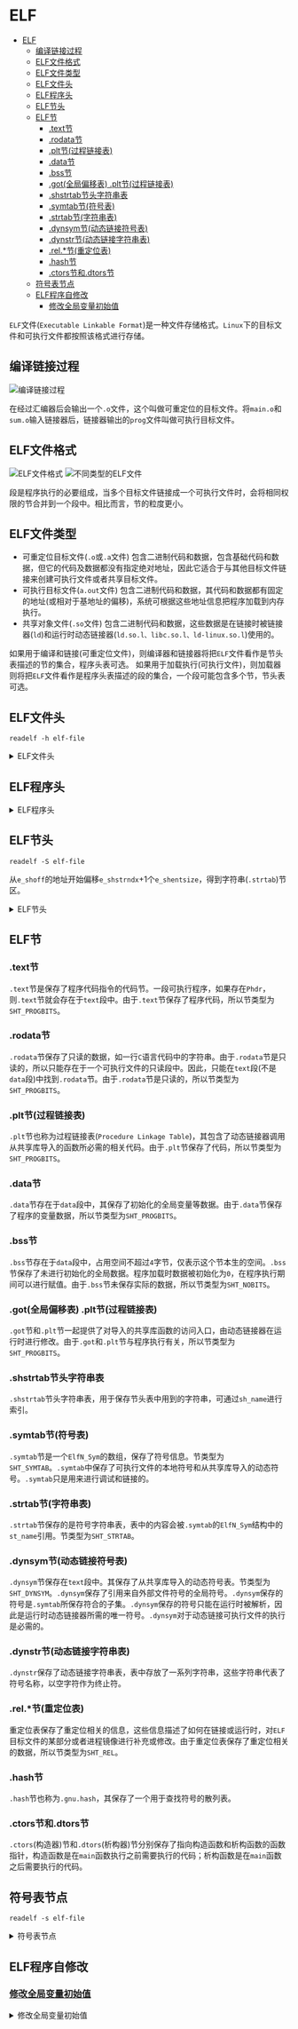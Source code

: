 # ELF

- [ELF](#elf)
  - [编译链接过程](#编译链接过程)
  - [ELF文件格式](#elf文件格式)
  - [ELF文件类型](#elf文件类型)
  - [ELF文件头](#elf文件头)
  - [ELF程序头](#elf程序头)
  - [ELF节头](#elf节头)
  - [ELF节](#elf节)
    - [.text节](#text节)
    - [.rodata节](#rodata节)
    - [.plt节(过程链接表)](#plt节过程链接表)
    - [.data节](#data节)
    - [.bss节](#bss节)
    - [.got(全局偏移表) .plt节(过程链接表)](#got全局偏移表-plt节过程链接表)
    - [.shstrtab节头字符串表](#shstrtab节头字符串表)
    - [.symtab节(符号表)](#symtab节符号表)
    - [.strtab节(字符串表)](#strtab节字符串表)
    - [.dynsym节(动态链接符号表)](#dynsym节动态链接符号表)
    - [.dynstr节(动态链接字符串表)](#dynstr节动态链接字符串表)
    - [.rel.*节(重定位表)](#rel节重定位表)
    - [.hash节](#hash节)
    - [.ctors节和.dtors节](#ctors节和dtors节)
  - [符号表节点](#符号表节点)
  - [ELF程序自修改](#elf程序自修改)
    - [修改全局变量初始值](#修改全局变量初始值)

```ELF```文件(```Executable Linkable Format```)是一种文件存储格式。```Linux```下的目标文件和可执行文件都按照该格式进行存储。

## 编译链接过程

![编译链接过程](https://github.com/gongluck/images/blob/main/cpp/编译链接过程.png)

在经过汇编器后会输出一个```.o```文件，这个叫做可重定位的目标文件。将```main.o```和```sum.o```输入链接器后，链接器输出的```prog```文件叫做可执行目标文件。

## ELF文件格式

![ELF文件格式](https://github.com/gongluck/images/blob/main/cpp/ELF文件格式.png)
![不同类型的ELF文件](https://github.com/gongluck/images/blob/main/cpp/不同类型的ELF文件.png)

段是程序执行的必要组成，当多个目标文件链接成一个可执行文件时，会将相同权限的节合并到一个段中。相比而言，节的粒度更小。

## ELF文件类型

- 可重定位目标文件(```.o```或```.a```文件)
  包含二进制代码和数据，包含基础代码和数据，但它的代码及数据都没有指定绝对地址，因此它适合于与其他目标文件链接来创建可执行文件或者共享目标文件。
- 可执行目标文件(```a.out```文件)
  包含二进制代码和数据，其代码和数据都有固定的地址(或相对于基地址的偏移)，系统可根据这些地址信息把程序加载到内存执行。
- 共享对象文件(```.so```文件)
  包含二进制代码和数据，这些数据是在链接时被链接器(```ld```)和运行时动态链接器(```ld.so.l、libc.so.l、ld-linux.so.l```)使用的。

如果用于编译和链接(可重定位文件)，则编译器和链接器将把```ELF```文件看作是节头表描述的节的集合，程序头表可选。
如果用于加载执行(可执行文件)，则加载器则将把```ELF```文件看作是程序头表描述的段的集合，一个段可能包含多个节，节头表可选。

## ELF文件头

```Shell
readelf -h elf-file
```

<details>
<summary>ELF文件头</summary>

```C++
/* The ELF file header.  This appears at the start of every ELF file.  */

#define EI_NIDENT (16)

typedef struct
{
  unsigned char e_ident[EI_NIDENT]; /* Magic number and other info */ //文件的标识以及标识描述了elf如何编码等信息
  Elf32_Half e_type; /* Object file type */                           //文件类型
  Elf32_Half e_machine; /* Architecture */                            //处理器架构
  Elf32_Word e_version; /* Object file version */                     //当前文件版本信息
  Elf32_Addr e_entry; /* Entry point virtual address */               //可执行程序的入口地址
  Elf32_Off e_phoff; /* Program header table file offset */           //程序表头偏移
  Elf32_Off e_shoff; /* Section header table file offset */           //节头表偏移
  Elf32_Word e_flags; /* Processor-specific flags */                  //特定处理器标识
  Elf32_Half e_ehsize; /* ELF header size in bytes */                 // elf文件头部大小
  Elf32_Half e_phentsize; /* Program header table entry size */       //程序头部表项大小
  Elf32_Half e_phnum; /* Program header table entry count */          //程序头表项个数
  Elf32_Half e_shentsize; /* Section header table entry size */       //节头表项大小
  Elf32_Half e_shnum; /* Section header table entry count */          //节头表项个数
  Elf32_Half e_shstrndx; /* Section header string table index */      //字符串节区的索引
} Elf32_Ehdr;
```
</details>

## ELF程序头

<details>
<summary>ELF程序头</summary>

```C++
/* Program segment header.  */

typedef struct
{
  Elf32_Word p_type; /* Segment type */              //段类型
  Elf32_Off p_offset; /* Segment file offset */      //本段的第一个字节从文件开始位置处的偏移量
  Elf32_Addr p_vaddr; /* Segment virtual address */  //本段的第一个字节在内存中的虚拟地址
  Elf32_Addr p_paddr; /* Segment physical address */ //在物理地址是相对寻址的系统上，这个成员保留用作段的物理地址
  Elf32_Word p_filesz; /* Segment size in file */    //本段在文件镜像中的字节大小
  Elf32_Word p_memsz; /* Segment size in memory */   //本段在内存镜像中的字节大小
  Elf32_Word p_flags; /* Segment flags */            //段相关的标记
  Elf32_Word p_align; /* Segment alignment */        //对齐方式
} Elf32_Phdr;
```
</details>

## ELF节头

```Shell
readelf -S elf-file
```

从```e_shoff```的地址开始偏移```e_shstrndx```+1个```e_shentsize```，得到字符串(```.strtab```)节区。

<details>
<summary>ELF节头</summary>

```C++
/* Section header.  */

typedef struct
{
  Elf32_Word sh_name; /* Section name (string tbl index) */      //节名字符串在.strtab节(字符串表)中的偏移
  Elf32_Word sh_type; /* Section type */                         //节类型
  Elf32_Word sh_flags; /* Section flags */                       //节标记
  Elf32_Addr sh_addr; /* Section virtual addr at execution */    //加载后程序段的虚拟地址
  Elf32_Off sh_offset; /* Section file offset */                 //节在文件中的偏移
  Elf32_Word sh_size; /* Section size in bytes */                //节长度
  Elf32_Word sh_link; /* Link to another section */              //链接相关标记
  Elf32_Word sh_info; /* Additional section information */       //其它标记
  Elf32_Word sh_addralign; /* Section alignment */               //节对齐
  Elf32_Word sh_entsize; /* Entry size if section holds table */ //每项固定的大小
} Elf32_Shdr;
```
</details>

## ELF节

### .text节

```.text```节是保存了程序代码指令的代码节。一段可执行程序，如果存在```Phdr```，则```.text```节就会存在于```text```段中。由于```.text```节保存了程序代码，所以节类型为```SHT_PROGBITS```。

### .rodata节

```.rodata```节保存了只读的数据，如一行```C```语言代码中的字符串。由于```.rodata```节是只读的，所以只能存在于一个可执行文件的只读段中。因此，只能在```text```段(不是```data```段)中找到```.rodata```节。由于```.rodata```节是只读的，所以节类型为```SHT_PROGBITS```。

### .plt节(过程链接表)

```.plt```节也称为过程链接表(```Procedure Linkage Table```)，其包含了动态链接器调用从共享库导入的函数所必需的相关代码。由于```.plt```节保存了代码，所以节类型为```SHT_PROGBITS```。

### .data节

```.data```节存在于```data```段中，其保存了初始化的全局变量等数据。由于```.data```节保存了程序的变量数据，所以节类型为```SHT_PROGBITS```。

### .bss节

```.bss```节存在于```data```段中，占用空间不超过```4```字节，仅表示这个节本生的空间。```.bss```节保存了未进行初始化的全局数据。程序加载时数据被初始化为```0```，在程序执行期间可以进行赋值。由于```.bss```节未保存实际的数据，所以节类型为```SHT_NOBITS```。

### .got(全局偏移表) .plt节(过程链接表)

```.got```节和```.plt```节一起提供了对导入的共享库函数的访问入口，由动态链接器在运行时进行修改。由于```.got```和```.plt```节与程序执行有关，所以节类型为```SHT_PROGBITS```。

### .shstrtab节头字符串表

```.shstrtab```节头字符串表，用于保存节头表中用到的字符串，可通过```sh_name```进行索引。

### .symtab节(符号表)

```.symtab```节是一个```ElfN_Sym```的数组，保存了符号信息。节类型为```SHT_SYMTAB```。```.symtab```中保存了可执行文件的本地符号和从共享库导入的动态符号。```.symtab```只是用来进行调试和链接的。

### .strtab节(字符串表)

```.strtab```节保存的是符号字符串表，表中的内容会被```.symtab```的```ElfN_Sym```结构中的```st_name```引用。节类型为```SHT_STRTAB```。

### .dynsym节(动态链接符号表)

```.dynsym```节保存在```text```段中。其保存了从共享库导入的动态符号表。节类型为```SHT_DYNSYM```。```.dynsym```保存了引用来自外部文件符号的全局符号。```.dynsym```保存的符号是```.symtab```所保存符合的子集。```.dynsym```保存的符号只能在运行时被解析，因此是运行时动态链接器所需的唯一符号。```.dynsym```对于动态链接可执行文件的执行是必需的。

### .dynstr节(动态链接字符串表)

```.dynstr```保存了动态链接字符串表，表中存放了一系列字符串，这些字符串代表了符号名称，以空字符作为终止符。

### .rel.*节(重定位表)

重定位表保存了重定位相关的信息，这些信息描述了如何在链接或运行时，对```ELF```目标文件的某部分或者进程镜像进行补充或修改。由于重定位表保存了重定位相关的数据，所以节类型为```SHT_REL```。

### .hash节

```.hash```节也称为```.gnu.hash```，其保存了一个用于查找符号的散列表。

### .ctors节和.dtors节

```.ctors```(构造器)节和```.dtors```(析构器)节分别保存了指向构造函数和析构函数的函数指针，构造函数是在```main```函数执行之前需要执行的代码；析构函数是在```main```函数之后需要执行的代码。

## 符号表节点

```Shell
readelf -s elf-file
```

<details>
<summary>符号表节点</summary>

```C++
/* Symbol table entry.  */

typedef struct
{
  Elf32_Word st_name; /* Symbol name (string tbl index) */ //符号名 该值为该符号名在字符串表中的偏移地址
  Elf32_Addr st_value; /* Symbol value */                  //符号对应的值 存放符号的值(可能是地址或位置偏移量)
  Elf32_Word st_size; /* Symbol size */                    //符号的大小
  unsigned char st_info; /* Symbol type and binding */     //符号类型及绑定属性
  unsigned char st_other; /* Symbol visibility */          //符号可见性
  Elf32_Section st_shndx; /* Section index */              //符号所在的节
} Elf32_Sym;
```
</details>

## ELF程序自修改

### [修改全局变量初始值](./code/elf/global.cpp)

<details>
<summary>修改全局变量初始值</summary>

```C++
/*
 * @Author: gongluck
 * @Date: 2022-04-14 10:49:56
 * @Last Modified by: gongluck
 * @Last Modified time: 2022-04-14 11:30:47
 */

// application rewrite it`s global variable via shell tools
#include <stdio.h>
#include <stdlib.h>
#define NAME2STR(name) (#name)
int GGG = 1;
int test()
{
  static int SSS = 100;
  printf("%d\n", SSS);
  return SSS;
}
int main(int argc, char *argv[])
{
  if (argc == 3)
  {
    int n = atoi(argv[2]);
    FILE *fp = fopen(argv[0], "r+b");
    fseek(fp, atoi(argv[1]), SEEK_SET);
    fwrite(&n, 4, 1, fp);
    fclose(fp);
  }
  else
  {
    printf("%s\n", argv[0]);
    printf("%d\n", GGG);
    test();
    srand(GGG);
    GGG = rand();
    char buf[1024] = {0};
    // readelf -s a.out | grep GGG
    // readelf -S a.out
    // hexdump a.out -C -s 0x3014 -n 4
    sprintf(buf, "%s $(expr `printf %%d 0x$(readelf -s %s | grep %s | awk '{print $2}')` - `printf %%d 0x$(readelf -S %s | grep \" .data \" | awk '{print $4}')` + `printf %%d 0x$(readelf -S %s | grep \" .data \" | awk '{print $5}')`) %d",
            argv[0], argv[0], NAME2STR(GGG), argv[0], argv[0], GGG);
    system(buf);
    srand(GGG);
    GGG = rand();
    // rewrite static variable
    sprintf(buf, "%s $(expr `printf %%d 0x$(readelf -s %s | grep %s | awk '{print $2}')` - `printf %%d 0x$(readelf -S %s | grep \" .data \" | awk '{print $4}')` + `printf %%d 0x$(readelf -S %s | grep \" .data \" | awk '{print $5}')`) %d",
            argv[0], argv[0], NAME2STR(SSS), argv[0], argv[0], GGG);
    system(buf);
  }
  return 0;
}
```
</details>
